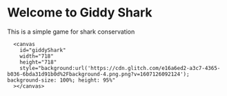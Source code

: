 Welcome to Giddy Shark
=================

This is a simple game for shark conservation

      <canvas
        id="giddyShark"
        width="718"
        height="718"
        style="background:url('https://cdn.glitch.com/e16a6ed2-a3c7-4365-b036-6bda31d91b0d%2Fbackground-4.png.png?v=1607126092124');  background-size: 100%; height: 95%"
      ></canvas>
